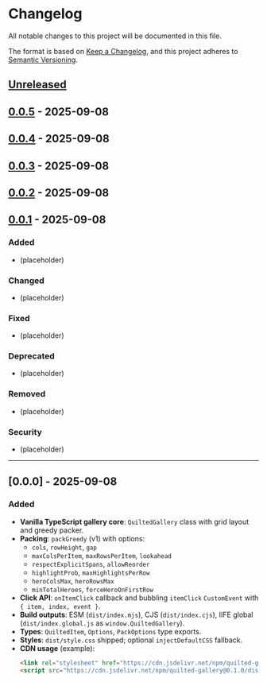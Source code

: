 # Changelog

All notable changes to this project will be documented in this file.

The format is based on [Keep a Changelog](https://keepachangelog.com/en/1.1.0/),
and this project adheres to [Semantic Versioning](https://semver.org/spec/v2.0.0.html).

## [Unreleased]

## [0.0.5] - 2025-09-08

## [0.0.4] - 2025-09-08

## [0.0.3] - 2025-09-08

## [0.0.2] - 2025-09-08

## [0.0.1] - 2025-09-08

### Added

- (placeholder)

### Changed

- (placeholder)

### Fixed

- (placeholder)

### Deprecated

- (placeholder)

### Removed

- (placeholder)

### Security

- (placeholder)

* * *

## [0.0.0] - 2025-09-08

### Added

- **Vanilla TypeScript gallery core**: `QuiltedGallery` class with grid layout and greedy packer.
- **Packing**: `packGreedy` (v1) with options:
  - `cols`, `rowHeight`, `gap`
  - `maxColsPerItem`, `maxRowsPerItem`, `lookahead`
  - `respectExplicitSpans`, `allowReorder`
  - `highlightProb`, `maxHighlightsPerRow`
  - `heroColsMax`, `heroRowsMax`
  - `minTotalHeroes`, `forceHeroOnFirstRow`
- **Click API**: `onItemClick` callback and bubbling `itemClick` `CustomEvent` with `{ item, index, event }`.
- **Build outputs**: ESM (`dist/index.mjs`), CJS (`dist/index.cjs`), IIFE global (`dist/index.global.js` as `window.QuiltedGallery`).
- **Types**: `QuiltedItem`, `Options`, `PackOptions` type exports.
- **Styles**: `dist/style.css` shipped; optional `injectDefaultCSS` fallback.
- **CDN usage** (example):
  ```html
  <link rel="stylesheet" href="https://cdn.jsdelivr.net/npm/quilted-gallery@0.1.0/dist/style.css">
  <script src="https://cdn.jsdelivr.net/npm/quilted-gallery@0.1.0/dist/index.global.js" defer></script>
  ```

[unreleased]: https://github.com/brauliodavid/quilted-gallery/compare/0.0.5...HEAD
[0.0.5]: https://github.com/brauliodavid/quilted-gallery/compare/0.0.4...0.0.5
[0.0.4]: https://github.com/brauliodavid/quilted-gallery/compare/0.0.3...0.0.4
[0.0.3]: https://github.com/brauliodavid/quilted-gallery/compare/0.0.2...0.0.3
[0.0.2]: https://github.com/brauliodavid/quilted-gallery/compare/0.0.1...0.0.2
[0.0.1]: https://github.com/brauliodavid/quilted-gallery/compare/5040d26358f80d078a82faebc4cc8528b1788b69...0.0.1
